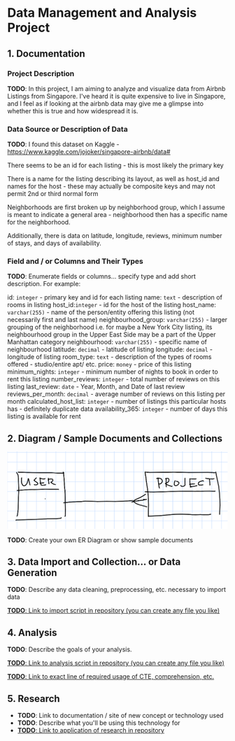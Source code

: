# Data Management and Analysis Project

## 1. Documentation

### Project Description

__TODO__: In this project, I am aiming to analyze and visualize data from Airbnb Listings from Singapore. I've heard it is quite expensive to live in Singapore, and I feel as if looking at the airbnb data may give me a glimpse into whether this is true and how widespread it is. 

### Data Source or Description of Data 

__TODO__: I found this dataset on Kaggle - https://www.kaggle.com/jojoker/singapore-airbnb/data#

There seems to be an id for each listing - this is most likely the primary key

There is a name for the listing describing its layout, as well as host_id and names for the host - these may actually be composite keys and may not permit 2nd or third normal form

Neighborhoods are first broken up by neighborhood group, which I assume is meant to indicate a general area - neighborhood then has a specific name for the neighborhood.

Additionally, there is data on latitude, longitude, reviews, minimum number of stays, and days of availability.

### Field and / or Columns and Their Types

__TODO__: Enumerate fields or columns... specify type and add short description. For example:

id: `integer` - primary key and id for each listing
name: `text` - description of rooms in listing
host_id:`integer` - id for the host of the listing
host_name: `varchar(255)` - name of the person/entity offering this listing (not necessarily first and last name)
neighbourhood_group: `varchar(255)` - larger grouping of the neighborhood i.e. for maybe a New York City listing, its neighbourhood group in the Upper East Side may be a part of the Upper Manhattan category
neighbourhood: `varchar(255)` - specific name of neighbourhood
latitude: `decimal` - latitude of listing
longitude: `decimal` - longitude of listing
room_type: `text` - description of the types of rooms offered - studio/entire apt/ etc.
price: `money` - price of this listing 
minimum_nights: `integer` - minimum number of nights to book in order to rent this listing
number_reviews: `integer` - total number of reviews on this listing
last_review: `date` - Year, Month, and Date of last review
reviews_per_month: `decimal` - average number of reviews on this listing per month
calculated_host_list: `integer` - number of listings this particular hosts has - definitely duplicate data
availability_365: `integer` - number of days this listing is available for rent

## 2. Diagram / Sample Documents and Collections

![ER Diagram](er-diagram.png)

__TODO__: Create your own ER Diagram or show sample documents

## 3. Data Import and Collection... or Data Generation

__TODO__: Describe any data cleaning, preprocessing, etc. necessary to import data

[__TODO__: Link to import script in repository (you can create any file you like)](name-of-import-script)

## 4. Analysis

__TODO__: Describe the goals of your analysis.

[__TODO__: Link to analysis script in repository (you can create any file you like)](name-of-analysis-script)

[__TODO__: Link to exact line of required usage of CTE, comprehension, etc.](name-of-analysis-script)

## 5. Research

* __TODO__: Link to documentation / site of new concept or technology used
* __TODO__: Describe what you'll be using this technology for
* [__TODO__: Link to application of research in repository](name-of-some-file)

